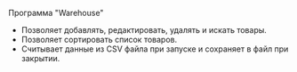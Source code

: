 Программа "Warehouse"

* Позволяет добавлять, редактировать, удалять и искать товары.
* Позволяет сортировать список товаров.
* Считывает данные из CSV файла при запуске и сохраняет в файл при закрытии.

